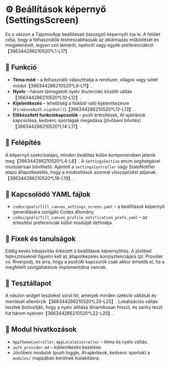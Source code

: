 # ⚙️ Beállítások képernyő (SettingsScreen)

Ez a vászon a TippmixApp beállításait összegző képernyőt írja le.  A felület célja, hogy a felhasználók testreszabhassák az alkalmazás működését és megjelenését, legyen szó témáról, nyelvről vagy egyéb preferenciákról【366344286210520†L1-L17】.

## 🎯 Funkció

- **Téma mód** – a felhasználó választhatja a rendszer, világos vagy sötét módot【366344286210520†L8-L11】.
- **Nyelv** – három támogatott nyelv (hu/en/de) közötti váltás【366344286210520†L10-L12】.
- **Kijelentkezés** – lehetőség a fiókból való kijelentkezésre (`FirebaseAuth.signOut()`)【366344286210520†L12-L13】.
- **Előkészített funkciókapcsolók** – push értesítések, AI‑ajánlások kapcsolása, kedvenc sportágak megadása (jövőbeni bővítés)【366344286210520†L14-L17】.

## 🧠 Felépítés

A képernyő szekcióalapú, minden beállítás külön komponensben jelenik meg【366344286210520†L4-L8】.  A `SettingsSection` enum segítségével modulárisan bővíthető.  Ajánlott a `SettingsController` vagy StateNotifier alapú állapotkezelés, hogy a módosítások azonnal visszajelzést adjanak【366344286210520†L18-L19】.

## 📄 Kapcsolódó YAML fájlok

- `codex/goals/fill_canvas_settings_screen.yaml` – a beállítások képernyő generálására szolgáló Codex állomány.
- `codex/goals/fill_canvas_profile_notification_prefs.yaml` – az értesítési preferenciák külön modulját definiálja.

## 🐞 Fixek és tanulságok

Eddig kevés hibajavítás érkezett a beállítások képernyőhöz.  A jövőbeli fejlesztéseknél figyelni kell az állapotkezelés konzisztenciájára (pl. Provider vs. Riverpod), és arra, hogy a push/AI kapcsolók csak akkor érhetők el, ha a megfelelő szolgáltatások implementálva vannak.

## 🧪 Tesztállapot

A vászon widget teszteket sorol fel, amelyek minden szekció váltását és mentését ellenőrzik【366344286210520†L20-L25】.  Lokalizációs váltás tesztek biztosítják, hogy a nyelv állítása dinamikusan frissül, és sanity teszt fut három nyelven【366344286210520†L22-L25】.

## 📎 Modul hivatkozások

- `AppThemeController`, `AppLocaleController` – téma és nyelv váltás.
- `auth_provider.md` – kijelentkezés kezelése.
- Jövőbeni modulok (push toggle, AI‑ajánlások, kedvenc sportok) a `modules/` mappában kerülnek kialakításra.
